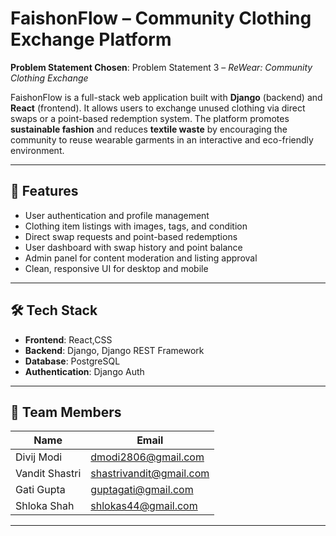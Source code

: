 # FaishonFlow – Community Clothing Exchange Platform

**Problem Statement Chosen**: Problem Statement 3 – *ReWear: Community Clothing Exchange*

FaishonFlow is a full-stack web application built with **Django** (backend) and **React** (frontend). It allows users to exchange unused clothing via direct swaps or a point-based redemption system. The platform promotes **sustainable fashion** and reduces **textile waste** by encouraging the community to reuse wearable garments in an interactive and eco-friendly environment.

---

## 🌟 Features

- User authentication and profile management
- Clothing item listings with images, tags, and condition
- Direct swap requests and point-based redemptions
- User dashboard with swap history and point balance
- Admin panel for content moderation and listing approval
- Clean, responsive UI for desktop and mobile

---

## 🛠️ Tech Stack

- **Frontend**: React,CSS
- **Backend**: Django, Django REST Framework
- **Database**: PostgreSQL
- **Authentication**: Django Auth

---

## 👥 Team Members

| Name             | Email                    |
|------------------|--------------------------|
| Divij Modi       | dmodi2806@gmail.com      |
| Vandit Shastri   | shastrivandit@gmail.com  |
| Gati Gupta       | guptagati@gmail.com      |
| Shloka Shah      | shlokas44@gmail.com      |

---
